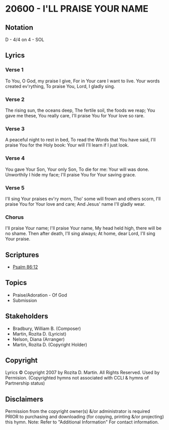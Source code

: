 # 20600 - I'LL PRAISE YOUR NAME

## Notation

D - 4/4 on 4 - SOL

## Lyrics

### Verse 1

To You, O God, my praise I give, For in Your care I want to live. Your words created ev'rything, To praise You, Lord, I gladly sing.

### Verse 2

The rising sun, the oceans deep, The fertile soil, the foods we reap; You gave me these, You really care, I'll praise You for Your love so rare.

### Verse 3

A peaceful night to rest in bed, To read the Words that You have said, I'll praise You for the Holy book: Your will I'll learn if I just look.

### Verse 4

You gave Your Son, Your only Son, To die for me: Your will was done. Unworthily I hide my face; I'll praise You for Your saving grace.

### Verse 5

I'll sing Your praises ev'ry morn, Tho' some will frown and others scorn, I'll praise You for Your love and care; And Jesus' name I'll gladly wear.

### Chorus

I'll praise Your name; I'll praise Your name, My head held high, there will be no shame. Then after death, I'll sing always; At home, dear Lord, I'll sing Your praise.


## Scriptures

- [Psalm 86:12](https://www.biblegateway.com/passage/?search=Psalm%2086%3A12)

## Topics

- Praise/Adoration - Of God
- Submission

## Stakeholders

- Bradbury, William B. (Composer)
- Martin, Rozita D. (Lyricist)
- Nelson, Diana (Arranger)
- Martin, Rozita D. (Copyright Holder)

## Copyright

Lyrics © Copyright 2007 by Rozita D. Martin. All Rights Reserved. Used by Permision.
(Copyrighted hymns not associated with CCLI & hymns of Partnership status)

## Disclaimers

Permission from the copyright owner(s) &/or administrator is required PRIOR to purchasing and downloading (for copying, printing &/or projecting) this hymn.
Note: Refer to "Additional Information" For contact information.

